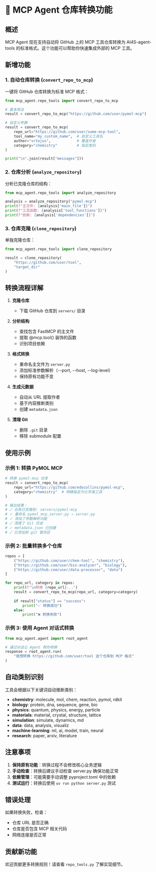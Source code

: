 # 🔄 MCP Agent 仓库转换功能

## 概述

MCP Agent 现在支持自动将 GitHub 上的 MCP 工具仓库转换为 AI4S-agent-tools 的标准格式。这个功能可以帮助你快速集成外部的 MCP 工具。

## 新增功能

### 1. **自动仓库转换** (`convert_repo_to_mcp`)

一键将 GitHub 仓库转换为标准 MCP 格式：

```python
from mcp_agent.repo_tools import convert_repo_to_mcp

# 基本用法
result = convert_repo_to_mcp("https://github.com/user/pymol-mcp")

# 自定义参数
result = convert_repo_to_mcp(
    repo_url="https://github.com/user/some-mcp-tool",
    tool_name="my_custom_name",  # 自定义工具名
    author="vrtejus",            # 覆盖作者
    category="chemistry"         # 指定类别
)

print("\n".join(result["messages"]))
```

### 2. **仓库分析** (`analyze_repository`)

分析已克隆仓库的结构：

```python
from mcp_agent.repo_tools import analyze_repository

analysis = analyze_repository("pymol-mcp")
print(f"主文件: {analysis['main_file']}")
print(f"工具函数: {analysis['tool_functions']}")
print(f"依赖: {analysis['dependencies']}")
```

### 3. **仓库克隆** (`clone_repository`)

单独克隆仓库：

```python
from mcp_agent.repo_tools import clone_repository

result = clone_repository(
    "https://github.com/user/tool",
    "target_dir"
)
```

## 转换流程详解

1. **克隆仓库**
   - 下载 GitHub 仓库到 `servers/` 目录

2. **分析结构**
   - 查找包含 FastMCP 的主文件
   - 提取 @mcp.tool() 装饰的函数
   - 识别项目依赖

3. **格式转换**
   - 重命名主文件为 `server.py`
   - 添加标准参数解析（--port, --host, --log-level）
   - 保持原有功能不变

4. **生成元数据**
   - 自动从 URL 提取作者
   - 基于内容推断类别
   - 创建 `metadata.json`

5. **清理 Git**
   - 删除 `.git` 目录
   - 移除 submodule 配置

## 使用示例

### 示例 1: 转换 PyMOL MCP

```python
# 转换 pymol-mcp 仓库
result = convert_repo_to_mcp(
    repo_url="https://github.com/edocollins/pymol-mcp",
    category="chemistry"  # 明确指定为化学类工具
)

# 输出结果：
# ✓ 仓库已克隆到: servers/pymol-mcp
# ✓ 重命名 pymol_mcp_server.py → server.py
# ✓ 添加了参数解析功能
# ✓ 清理了 Git 历史
# ✓ metadata.json 已创建
# ✓ 已添加到 git 暂存区
```

### 示例 2: 批量转换多个仓库

```python
repos = [
    ("https://github.com/user/chem-tool", "chemistry"),
    ("https://github.com/user/bio-analyzer", "biology"),
    ("https://github.com/user/data-processor", "data")
]

for repo_url, category in repos:
    print(f"\n转换 {repo_url}...")
    result = convert_repo_to_mcp(repo_url, category=category)
    
    if result["status"] == "success":
        print("✅ 转换成功")
    else:
        print("❌ 转换失败")
```

### 示例 3: 使用 Agent 对话式转换

```python
from mcp_agent.agent import root_agent

# 通过对话让 Agent 帮你转换
response = root_agent.run(
    "我想转换 https://github.com/user/tool 这个仓库到 MCP 格式"
)
```

## 自动类别识别

工具会根据以下关键词自动推断类别：

- **chemistry**: molecule, mol, chem, reaction, pymol, rdkit
- **biology**: protein, dna, sequence, gene, bio
- **physics**: quantum, physics, energy, particle
- **materials**: material, crystal, structure, lattice
- **simulation**: simulate, dynamics, md
- **data**: data, analysis, visualiz
- **machine-learning**: ml, ai, model, train, neural
- **research**: paper, arxiv, literature

## 注意事项

1. **保持原有功能**：转换过程不会修改核心业务逻辑
2. **手动检查**：转换后建议手动检查 server.py 确保功能正常
3. **依赖管理**：可能需要手动调整 pyproject.toml 中的依赖
4. **测试运行**：转换后使用 `uv run python server.py` 测试

## 错误处理

如果转换失败，检查：
- 仓库 URL 是否正确
- 仓库是否包含 MCP 相关代码
- 网络连接是否正常

## 贡献新功能

欢迎贡献更多转换规则！请查看 `repo_tools.py` 了解实现细节。